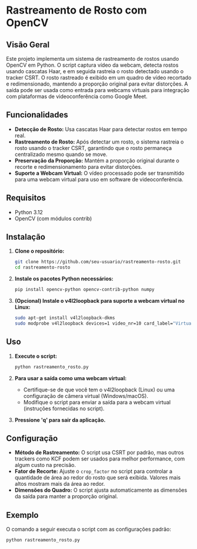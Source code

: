 # Rastreamento de Rosto com OpenCV

## Visão Geral

Este projeto implementa um sistema de rastreamento de rostos usando OpenCV em Python. O script captura vídeo da webcam, detecta rostos usando cascatas Haar, e em seguida rastreia o rosto detectado usando o tracker CSRT. O rosto rastreado é exibido em um quadro de vídeo recortado e redimensionado, mantendo a proporção original para evitar distorções. A saída pode ser usada como entrada para webcams virtuais para integração com plataformas de videoconferência como Google Meet.

## Funcionalidades

- **Detecção de Rosto:** Usa cascatas Haar para detectar rostos em tempo real.
- **Rastreamento de Rosto:** Após detectar um rosto, o sistema rastreia o rosto usando o tracker CSRT, garantindo que o rosto permaneça centralizado mesmo quando se move.
- **Preservação da Proporção:** Mantém a proporção original durante o recorte e redimensionamento para evitar distorções.
- **Suporte a Webcam Virtual:** O vídeo processado pode ser transmitido para uma webcam virtual para uso em software de videoconferência.

## Requisitos

- Python 3.12
- OpenCV (com módulos contrib)

## Instalação

1. **Clone o repositório:**
    ```bash
    git clone https://github.com/seu-usuario/rastreamento-rosto.git
    cd rastreamento-rosto
    ```

2. **Instale os pacotes Python necessários:**
    ```bash
    pip install opencv-python opencv-contrib-python numpy
    ```

3. **(Opcional) Instale o v4l2loopback para suporte a webcam virtual no Linux:**
    ```bash
    sudo apt-get install v4l2loopback-dkms
    sudo modprobe v4l2loopback devices=1 video_nr=10 card_label="VirtualCam" exclusive_caps=1
    ```

## Uso

1. **Execute o script:**
    ```bash
    python rastreamento_rosto.py
    ```

2. **Para usar a saída como uma webcam virtual:**
   - Certifique-se de que você tem o v4l2loopback (Linux) ou uma configuração de câmera virtual (Windows/macOS).
   - Modifique o script para enviar a saída para a webcam virtual (instruções fornecidas no script).

3. **Pressione 'q' para sair da aplicação.**

## Configuração

- **Método de Rastreamento:** O script usa CSRT por padrão, mas outros trackers como KCF podem ser usados para melhor performance, com algum custo na precisão.
- **Fator de Recorte:** Ajuste o `crop_factor` no script para controlar a quantidade de área ao redor do rosto que será exibida. Valores mais altos mostram mais da área ao redor.
- **Dimensões do Quadro:** O script ajusta automaticamente as dimensões da saída para manter a proporção original.

## Exemplo

O comando a seguir executa o script com as configurações padrão:
```bash
python rastreamento_rosto.py
